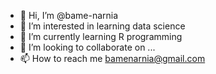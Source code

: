 - 👋 Hi, I’m @bame-narnia
- 👀 I’m interested in learning data science 
- 🌱 I’m currently learning R programming
- 💞️ I’m looking to collaborate on ...
- 📫 How to reach me bamenarnia@gmail.com

<!---
bame-narnia/bame-narnia is a ✨ special ✨ repository because its `README.md` (this file) appears on your GitHub profile.
You can click the Preview link to take a look at your changes.
--->
